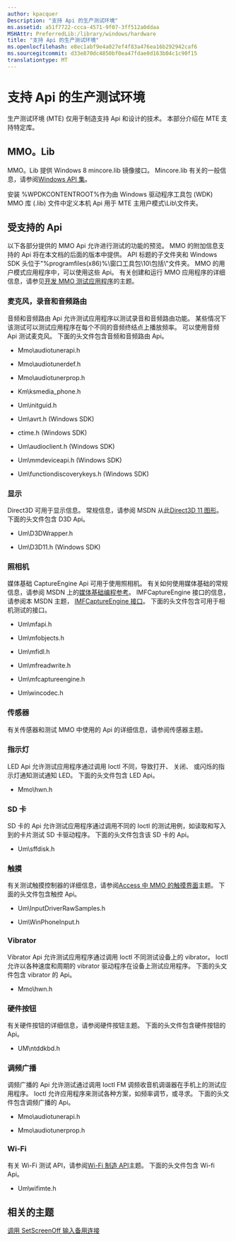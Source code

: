 ```yaml
---
author: kpacquer
Description: "支持 Api 的生产测试环境"
ms.assetid: a51f7722-ccca-4571-9f07-3ff512a0ddaa
MSHAttr: PreferredLib:/library/windows/hardware
title: "支持 Api 的生产测试环境"
ms.openlocfilehash: e8ec1abf9e4a027ef4f83a476ea16b292942caf6
ms.sourcegitcommit: d33e870dc4850bf0ea47fdae0d163b04c1c90f15
translationtype: MT
---
```

# <a name="manufacturing-test-environment-supported-apis"></a>支持 Api 的生产测试环境


生产测试环境 (MTE) 仅用于制造支持 Api 和设计的技术。 本部分介绍在 MTE 支持特定库。

## <a name="span-idmmoslibspanspan-idmmoslibspanmmoslib"></a><span id="mmos.lib"></span><span id="MMOS.LIB"></span>MMO。Lib


MMO。Lib 提供 Windows 8 mincore.lib 镜像接口。 Mincore.lib 有关的一般信息，请参阅[Windows API 集](http://msdn.microsoft.com/library/windows/desktop/Hh802935.aspx)。

安装 %WPDKCONTENTROOT%作为由 Windows 驱动程序工具包 (WDK) MMO 库 (.lib) 文件中定义本机 Api 用于 MTE 主用户模式\\Lib\\文件夹。

## <a name="span-idsupportedapisspanspan-idsupportedapisspanspan-idsupportedapisspansupported-apis"></a><span id="Supported_APIs"></span><span id="supported_apis"></span><span id="SUPPORTED_APIS"></span>受支持的 Api


以下各部分提供的 MMO Api 允许进行测试的功能的预览。 MMO 的附加信息支持的 Api 将在本文档的后面的版本中提供。 API 标题的子文件夹和 Windows SDK 头位于"%programfiles(x86)%\\窗口工具包\\10\\包括\\"文件夹。 MMO 的用户模式应用程序中，可以使用这些 Api。 有关创建和运行 MMO 应用程序的详细信息，请参见[开发 MMO 测试应用程序](develop-mmos-test-applications.md)的主题。

### <a name="span-idmicrophoneaudioandaudioroutingspanspan-idmicrophoneaudioandaudioroutingspanspan-idmicrophoneaudioandaudioroutingspanmicrophone-audio-and-audio-routing"></a><span id="Microphone__audio_and_audio_routing"></span><span id="microphone__audio_and_audio_routing"></span><span id="MICROPHONE__AUDIO_AND_AUDIO_ROUTING"></span>麦克风，录音和音频路由

音频和音频路由 Api 允许测试应用程序以测试录音和音频路由功能。 某些情况下该测试可以测试应用程序在每个不同的音频终结点上播放频率。 可以使用音频 Api 测试麦克风。 下面的头文件包含音频和音频路由 Api。

-   Mmo\\audiotunerapi.h

-   Mmo\\audiotunerdef.h

-   Mmo\\audiotunerprop.h

-   Km\\ksmedia\_phone.h

-   Um\\initguid.h

-   Um\\avrt.h (Windows SDK)

-   ctime.h (Windows SDK)

-   Um\\audioclient.h (Windows SDK)

-   Um\\mmdeviceapi.h (Windows SDK)

-   Um\\functiondiscoverykeys.h (Windows SDK)

### <a name="span-iddisplayspanspan-iddisplayspanspan-iddisplayspandisplay"></a><span id="Display"></span><span id="display"></span><span id="DISPLAY"></span>显示

Direct3D 可用于显示信息。 常规信息，请参阅 MSDN 从此[Direct3D 11 图形](http://msdn.microsoft.com/library/windows/desktop/ff476080.aspx)。 下面的头文件包含 D3D Api。

-   Um\\D3DWrapper.h

-   Um\\D3D11.h (Windows SDK)

### <a name="span-idcameraspanspan-idcameraspanspan-idcameraspancamera"></a><span id="Camera"></span><span id="camera"></span><span id="CAMERA"></span>照相机

媒体基础 CaptureEngine Api 可用于使用照相机。 有关如何使用媒体基础的常规信息，请参阅 MSDN 上的[媒体基础编程参考](http://msdn.microsoft.com/library/windows/desktop/ms704847.aspx)。 IMFCaptureEngine 接口的信息，请参阅本 MSDN 主题， [IMFCaptureEngine 接口](http://msdn.microsoft.com/library/windows/desktop/hh447846.aspx)。 下面的头文件包含可用于相机测试的接口。

-   Um\\mfapi.h

-   Um\\mfobjects.h

-   Um\\mfidl.h

-   Um\\mfreadwrite.h

-   Um\\mfcaptureengine.h

-   Um\\wincodec.h

### <a name="span-idsensorsspanspan-idsensorsspanspan-idsensorsspansensors"></a><span id="Sensors"></span><span id="sensors"></span><span id="SENSORS"></span>传感器

有关传感器和测试 MMO 中使用的 Api 的详细信息，请参阅传感器主题。

### <a name="span-idledspanspan-idledspanled"></a><span id="LED"></span><span id="led"></span>指示灯

LED Api 允许测试应用程序通过调用 Ioctl 不同，导致打开、 关闭、 或闪烁的指示灯通知测试通知 LED。 下面的头文件包含 LED Api。

-   Mmo\\hwn.h

### <a name="span-idsdcardspanspan-idsdcardspanspan-idsdcardspansd-card"></a><span id="SD_Card"></span><span id="sd_card"></span><span id="SD_CARD"></span>SD 卡

SD 卡的 Api 允许测试应用程序通过调用不同的 Ioctl 的测试用例，如读取和写入到的卡片测试 SD 卡驱动程序。 下面的头文件包含该 SD 卡的 Api。

-   Um\\sffdisk.h

### <a name="span-idtouchspanspan-idtouchspanspan-idtouchspantouch"></a><span id="Touch"></span><span id="touch"></span><span id="TOUCH"></span>触摸

有关测试触摸控制器的详细信息，请参阅[Access 中 MMO 的触摸界面](access-the-touch-interface-in-mmos.md)主题。 下面的头文件包含触控 Api。

-   Um\\InputDriverRawSamples.h

-   Um\\WinPhoneInput.h

### <a name="span-idvibratorspanspan-idvibratorspanspan-idvibratorspanvibrator"></a><span id="Vibrator"></span><span id="vibrator"></span><span id="VIBRATOR"></span>Vibrator

Vibrator Api 允许测试应用程序通过调用 Ioctl 不同测试设备上的 vibrator。 Ioctl 允许以各种速度和周期的 vibrator 驱动程序在设备上测试应用程序。 下面的头文件包含 vibrator 的 Api。

-   Mmo\\hwn.h

### <a name="span-idhardwarebuttonsspanspan-idhardwarebuttonsspanspan-idhardwarebuttonsspanhardware-buttons"></a><span id="Hardware_buttons"></span><span id="hardware_buttons"></span><span id="HARDWARE_BUTTONS"></span>硬件按钮

有关硬件按钮的详细信息，请参阅硬件按钮主题。 下面的头文件包含硬件按钮的 Api。

-   UM\\ntddkbd.h

### <a name="span-idfmradiospanspan-idfmradiospanspan-idfmradiospanfm-radio"></a><span id="FM_radio"></span><span id="fm_radio"></span><span id="FM_RADIO"></span>调频广播

调频广播的 Api 允许测试通过调用 Ioctl FM 调频收音机调谐器在手机上的测试应用程序。 Ioctl 允许应用程序来测试各种方案，如频率调节，或寻求。 下面的头文件包含调频广播的 Api。

-   Mmo\\audiotunerapi.h

-   Mmo\\audiotunerprop.h

### <a name="span-idwi-fispanspan-idwi-fispanspan-idwi-fispanwi-fi"></a><span id="Wi-Fi"></span><span id="wi-fi"></span><span id="WI-FI"></span>Wi-Fi

有关 Wi-Fi 测试 API，请参阅[Wi-Fi 制造 API](wi-fi-manufacturing-api.md)主题。 下面的头文件包含 Wi-fi Api。

-   Um\\wifimte.h

## <a name="span-idrelatedtopicsspanrelated-topics"></a><span id="related_topics"></span>相关的主题


[调用 SetScreenOff 输入备用连接](calling-setscreenoff-to-enter-connected-standby.md)

 

 






